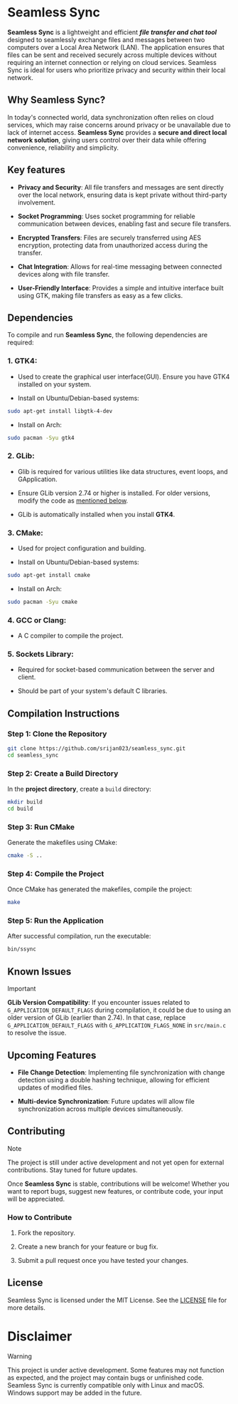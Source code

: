 # Seamless Sync

**Seamless Sync** is a lightweight and efficient **_file transfer and chat tool_** designed to seamlessly exchange files and messages between two computers over a Local Area Network (LAN). The application ensures that files can be sent and received securely across multiple devices without requiring an internet connection or relying on cloud services. Seamless Sync is ideal for users who prioritize privacy and security within their local network.

## Why Seamless Sync?

In today's connected world, data synchronization often relies on cloud services, which may raise concerns around privacy or be unavailable due to lack of internet access. **Seamless Sync** provides a **secure and direct local network solution**, giving users control over their data while offering convenience, reliability and simplicity.

## Key features

- **Privacy and Security**: All file transfers and messages are sent directly over the local network, ensuring data is kept private without third-party involvement.

- **Socket Programming**: Uses socket programming for reliable communication between devices, enabling fast and secure file transfers.

- **Encrypted Transfers**: Files are securely transferred using AES encryption, protecting data from unauthorized access during the transfer.

- **Chat Integration**: Allows for real-time messaging between connected devices along with file transfer.

- **User-Friendly Interface**: Provides a simple and intuitive interface built using GTK, making file transfers as easy as a few clicks.

## Dependencies

To compile and run **Seamless Sync**, the following dependencies are required:

### 1. GTK4:

- Used to create the graphical user interface(GUI). Ensure you have GTK4 installed on your system.

- Install on Ubuntu/Debian-based systems:

```bash
sudo apt-get install libgtk-4-dev
```

- Install on Arch:

```bash
sudo pacman -Syu gtk4
```

### 2. GLib:

- Glib is required for various utilities like data structures, event loops, and GApplication.

- Ensure GLib version 2.74 or higher is installed. For older versions, modify the code as [mentioned below](#known-issues).

- GLib is automatically installed when you install **GTK4**.

### 3. CMake:

- Used for project configuration and building.

- Install on Ubuntu/Debian-based systems:

```bash
sudo apt-get install cmake
```

- Install on Arch:

```bash
sudo pacman -Syu cmake
```

### 4. GCC or Clang:

- A C compiler to compile the project.

### 5. Sockets Library:

- Required for socket-based communication between the server and client.

- Should be part of your system's default C libraries.

## Compilation Instructions

### Step 1: Clone the Repository

```bash
git clone https://github.com/srijan023/seamless_sync.git
cd seamless_sync
```

### Step 2: Create a Build Directory

In the **project directory**, create a `build` directory:

```bash
mkdir build
cd build
```

### Step 3: Run CMake

Generate the makefiles using CMake:

```bash
cmake -S ..
```

### Step 4: Compile the Project

Once CMake has generated the makefiles, compile the project:

```bash
make
```

### Step 5: Run the Application

After successful compilation, run the executable:

```bash
bin/ssync
```

## Known Issues

<!-- prettier-ignore -->
> [!IMPORTANT] 
> **GLib Version Compatibility**: If you encounter issues related to `G_APPLICATION_DEFAULT_FLAGS` during compilation, it could be due to using an older version of GLib (earlier than 2.74). In that case, replace `G_APPLICATION_DEFAULT_FLAGS` with `G_APPLICATION_FLAGS_NONE` in `src/main.c` to resolve the issue.

## Upcoming Features

- **File Change Detection**: Implementing file synchronization with change detection using a double hashing technique, allowing for efficient updates of modified files.

- **Multi-device Synchronization**: Future updates will allow file synchronization across multiple devices simultaneously.

## Contributing

> [!NOTE]
> The project is still under active development and not yet open for external contributions. Stay tuned for future updates.

Once **Seamless Sync** is stable, contributions will be welcome! Whether you want to report bugs, suggest new features, or contribute code, your input will be appreciated.

### How to Contribute

1. Fork the repository.

2. Create a new branch for your feature or bug fix.

3. Submit a pull request once you have tested your changes.

## License

Seamless Sync is licensed under the MIT License. See the [LICENSE](LICENSE) file for more details.

# Disclaimer

<!-- prettier-ignore -->
> [!WARNING]
> This project is under active development. Some features may not function as expected, and the project may contain bugs or unfinished code. Seamless Sync is currently compatible only with Linux and macOS. Windows support may be added in the future.
